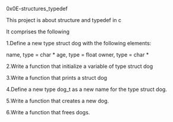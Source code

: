 0x0E-structures_typedef

This project is about structure and typedef in c

It comprises the following

1.Define a new type struct dog with the following elements:

name, type = char *
age, type = float
owner, type = char *

2.Write a function that initialize a variable of type struct dog

3.Write a function that prints a struct dog

4.Define a new type dog_t as a new name for the type struct dog.

5.Write a function that creates a new dog.

6.Write a function that frees dogs.
